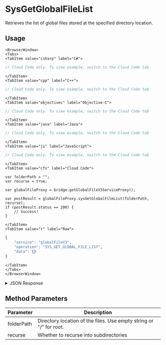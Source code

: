# SysGetGlobalFileList

Retrieves the list of global files stored at the specified directory location.

<PartialServop service_name="globalFileV3" operation_name="SYS_GET_GLOBAL_FILE_LIST" />

## Usage

```mdx-code-block
<BrowserWindow>
<Tabs>
<TabItem value="csharp" label="C#">
```

```csharp
// Cloud Code only. To view example, switch to the Cloud Code tab
```

```mdx-code-block
</TabItem>
<TabItem value="cpp" label="C++">
```

```cpp
// Cloud Code only. To view example, switch to the Cloud Code tab
```

```mdx-code-block
</TabItem>
<TabItem value="objectivec" label="Objective-C">
```

```cpp
// Cloud Code only. To view example, switch to the Cloud Code tab
```

```mdx-code-block
</TabItem>
<TabItem value="java" label="Java">
```

```java
// Cloud Code only. To view example, switch to the Cloud Code tab
```

```mdx-code-block
</TabItem>
<TabItem value="js" label="JavaScript">
```

```javascript
// Cloud Code only. To view example, switch to the Cloud Code tab
```

```mdx-code-block
</TabItem>
<TabItem value="cfs" label="Cloud Code">
```

```cfscript
var folderPath = "";
var recurse = true;

var globalFileProxy = bridge.getGlobalFileV3ServiceProxy();

var postResult = globalFileProxy.sysGetGlobalFileList(folderPath, recurse);
if (postResult.status == 200) {
    // Success!
}
```

```mdx-code-block
</TabItem>
<TabItem value="r" label="Raw">
```

```r
{
	"service": "globalFileV3",
	"operation": "SYS_GET_GLOBAL_FILE_LIST",
	"data": {}
}
```

```mdx-code-block
</TabItem>
</Tabs>
</BrowserWindow>
```

<details>
<summary>JSON Response</summary>

```json
{
    "status": 200,
    "data": {
        "treeVersion": 2,
        "fileList": {
            "treeId": "",
            "folderPath": "/",
            "name": "",
            "folders": {
                "art": {
                    "treeId": "2188e9cf-27fa-4a33-8d06-3306f9a74bf8",
                    "folderPath": "/art/",
                    "name": "art",
                    "folders": {},
                    "files": {
                        "image.png": {
                            "fileId": "bf9de8db-8cd8-44ac-b43c-b91ecd312e13",
                            "fileName": "image.png",
                            "fileSize": 5678,
                            "version": 1,
                            "url": "https://api.braincloudservers.com/files/bc/g/21774/f/2188e9cf-27fa-4a33-8d06-3306f9a74bf8/bf9de8db-8cd8-44ac-b43c-b91ecd312e13/V1/image.png"
                        }
                    }
                }
            },
            "files": {
                "testFile2.txt": {
                    "fileId": "6f6420b3-e641-43b7-8f32-20c16af208e0",
                    "fileName": "testFile2.txt",
                    "fileSize": 2256,
                    "version": 1,
                    "url": "https://api.braincloudservers.com/files/bc/g/21774/f/6f6420b3-e641-43b7-8f32-20c16af208e0/V1/testFile2.txt"
                },
                "testFile1.txt": {
                    "fileId": "b2175eae-5b7a-4813-93d3-527600db7d73",
                    "fileName": "testFile1.txt",
                    "fileSize": 1214,
                    "version": 1,
                    "url": "https://api.braincloudservers.com/files/bc/g/21774/f/b2175eae-5b7a-4813-93d3-527600db7d73/V1/testFile1.txt"

                }
            }
        }
    }
}
```
</details>

## Method Parameters
Parameter | Description
--------- | -----------
folderPath | Directory location of the files. Use empty string or "/" for root.
recurse | Whether to recurse into subdirectories


